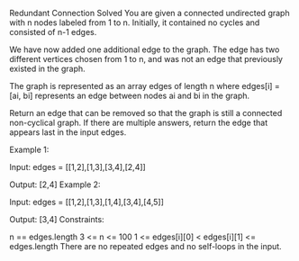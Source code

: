 Redundant Connection
Solved 
You are given a connected undirected graph with n nodes labeled from 1 to n. Initially, it contained no cycles and consisted of n-1 edges.

We have now added one additional edge to the graph. The edge has two different vertices chosen from 1 to n, and was not an edge that previously existed in the graph.

The graph is represented as an array edges of length n where edges[i] = [ai, bi] represents an edge between nodes ai and bi in the graph.

Return an edge that can be removed so that the graph is still a connected non-cyclical graph. If there are multiple answers, return the edge that appears last in the input edges.

Example 1:



Input: edges = [[1,2],[1,3],[3,4],[2,4]]

Output: [2,4]
Example 2:



Input: edges = [[1,2],[1,3],[1,4],[3,4],[4,5]]

Output: [3,4]
Constraints:

n == edges.length
3 <= n <= 100
1 <= edges[i][0] < edges[i][1] <= edges.length
There are no repeated edges and no self-loops in the input.

